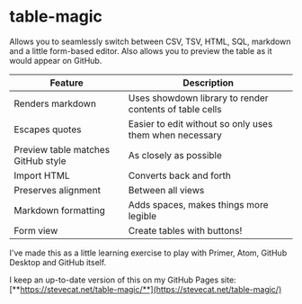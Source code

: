 # table-magic

Allows you to seamlessly switch between CSV, TSV, HTML, SQL, markdown and a little form-based editor. Also allows you to preview the table as it would appear on GitHub.

| Feature                            | Description                                             |
|------------------------------------|---------------------------------------------------------|
| Renders markdown                   | Uses showdown library to render contents of table cells |
| Escapes quotes                     | Easier to edit without so only uses them when necessary |
| Preview table matches GitHub style | As closely as possible                                  |
| Import HTML                        | Converts back and forth                                 |
| Preserves alignment                | Between all views                                       |
| Markdown formatting                | Adds spaces, makes things more legible                  |
| Form view                          | Create tables with buttons!                             |

I've made this as a little learning exercise to play with Primer, Atom, GitHub Desktop and GitHub itself.

I keep an up-to-date version of this on my GitHub Pages site: [**https://stevecat.net/table-magic/**](https://stevecat.net/table-magic/)
